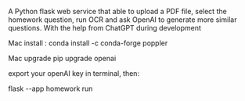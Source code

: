 
A Python flask web service that able to upload a PDF file, select the homework question, 
run OCR and ask OpenAI to generate more similar questions. 
With the help from ChatGPT during development


Mac install : conda install -c conda-forge poppler

Mac upgrade pip upgrade openai

export your openAI key in terminal, then: 

flask --app homework run


